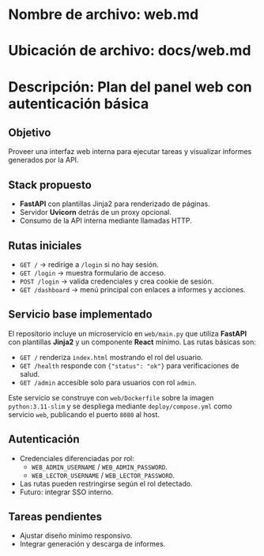# Nombre de archivo: web.md
# Ubicación de archivo: docs/web.md
# Descripción: Plan del panel web con autenticación básica

## Objetivo

Proveer una interfaz web interna para ejecutar tareas y visualizar informes generados por la API.

## Stack propuesto

- **FastAPI** con plantillas Jinja2 para renderizado de páginas.
- Servidor **Uvicorn** detrás de un proxy opcional.
- Consumo de la API interna mediante llamadas HTTP.

## Rutas iniciales

- `GET /` → redirige a `/login` si no hay sesión.
- `GET /login` → muestra formulario de acceso.
- `POST /login` → valida credenciales y crea cookie de sesión.
- `GET /dashboard` → menú principal con enlaces a informes y acciones.

## Servicio base implementado

El repositorio incluye un microservicio en `web/main.py` que utiliza **FastAPI** con plantillas **Jinja2** y un componente **React** mínimo. Las rutas básicas son:

- `GET /` renderiza `index.html` mostrando el rol del usuario.
- `GET /health` responde con `{"status": "ok"}` para verificaciones de salud.
- `GET /admin` accesible solo para usuarios con rol `admin`.

Este servicio se construye con `web/Dockerfile` sobre la imagen `python:3.11-slim` y se despliega mediante `deploy/compose.yml` como servicio `web`, publicando el puerto `8080` al host.

## Autenticación

- Credenciales diferenciadas por rol:
  - `WEB_ADMIN_USERNAME` / `WEB_ADMIN_PASSWORD`.
  - `WEB_LECTOR_USERNAME` / `WEB_LECTOR_PASSWORD`.
- Las rutas pueden restringirse según el rol detectado.
- Futuro: integrar SSO interno.

## Tareas pendientes

- Ajustar diseño mínimo responsivo.
- Integrar generación y descarga de informes.
